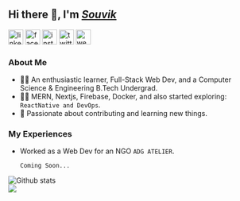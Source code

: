## Hi there 👋, I'm [*Souvik*](https://github.com/souviknsl07)
[<img src='https://cdn.jsdelivr.net/npm/simple-icons@3.0.1/icons/linkedin.svg' alt='linkedin' height='30'>](https://www.linkedin.com/in/souvik-nath-6b35691b0) [<img src='https://cdn.jsdelivr.net/npm/simple-icons@3.0.1/icons/facebook.svg' alt='facebook' height='30'>](https://www.facebook.com/souvik.nath.12914) [<img src='https://cdn.jsdelivr.net/npm/simple-icons@3.0.1/icons/instagram.svg' alt='instagram' height='30'>](https://www.instagram.com/iamsouviknath) [<img src='https://cdn.jsdelivr.net/npm/simple-icons@3.0.1/icons/twitter.svg' alt='twitter' height='30'>](https://twitter.com/iamsouviknath) [<img src='https://cdn.jsdelivr.net/npm/simple-icons@3.0.1/icons/icloud.svg' alt='website' height='30'>](https://souvik-nath.web.app)

### About Me

- 👨‍🎓 An enthusiastic learner, Full-Stack Web Dev, and a Computer Science & Engineering B.Tech Undergrad.
- 👨‍💻 MERN, Nextjs, Firebase, Docker, and also started exploring: `ReactNative and DevOps`.
- 🤝 Passionate about contributing and learning new things.

### My Experiences
- Worked as a Web Dev for an NGO `ADG ATELIER`.<br/>

  `Coming Soon...`

![Github stats](https://github-readme-stats.vercel.app/api?username=souviknsl07)<br/>
![](https://komarev.com/ghpvc/?username=souviknsl07&label=Visitors&style=plastic)
